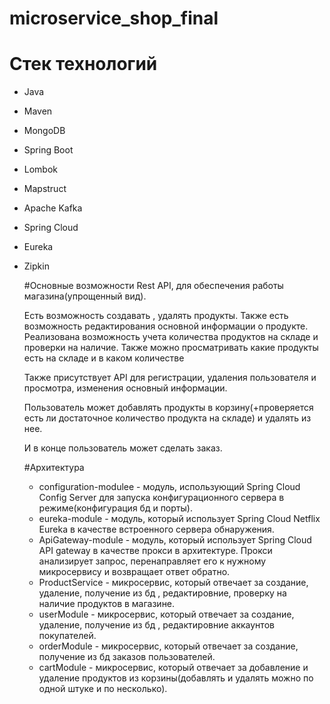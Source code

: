 # microservice_shop_final

# Стек технологий
- Java
- Maven
- MongoDB
- Spring Boot
- Lombok
- Mapstruct
- Apache Kafka
- Spring Cloud
- Eureka
- Zipkin
  
  #Основные возможности
  Rest API, для обеспечения работы магазина(упрощенный вид).

  Есть возможность создавать , удалять продукты. Также есть возможность редактирования основной информации о продукте. Реализована возможность учета количества продуктов на складе и проверки на наличие. Также можно просматривать какие продукты есть на складе и в каком количестве

  Также присутствует API для регистрации, удаления пользователя  и просмотра, изменения основный информации.

  Пользователь может добавлять продукты в корзину(+проверяется есть ли достаточное количество продукта на складе) и удалять из нее.

  И в конце пользователь может сделать заказ. 

  #Архитектура
  - configuration-modulee - модуль, использующий Spring Cloud Config Server для запуска конфигурационного сервера в режиме(конфигурация бд и порты).
  - eureka-module - модуль, который использует Spring Cloud Netflix Eureka в качестве встроенного сервера обнаружения.
  - ApiGateway-module - модуль, который использует Spring Cloud API gateway  в качестве прокси в архитектуре. Прокси анализирует запрос, перенаправляет его к нужному микросервису и возвращает ответ обратно.
  - ProductService - микросервис, который отвечает за создание, удаление, получение из бд , редактировние, проверку на наличие продуктов в магазине.
  - userModule - микросервис, который отвечает за создание, удаление, получение из бд , редактировние аккаунтов покупателей.
  - orderModule - микросервис, который отвечает за создание, получение из бд заказов пользователей.
  - cartModule - микросервис, который отвечает за добавление и удаление продуктов  из корзины(добавлять и удалять можно по одной штуке и по несколько).

